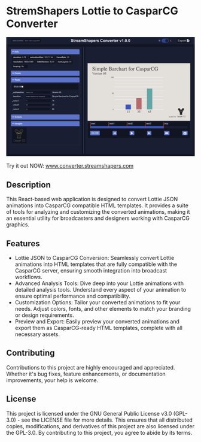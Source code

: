 # StremShapers Lottie to CasparCG Converter
![ScreenShot.png](img%2FScreenShot.png)

Try it out NOW: www.converter.streamshapers.com
## Description

This React-based web application is designed to convert Lottie JSON animations into CasparCG compatible HTML templates. It provides a suite of tools for analyzing and customizing the converted animations, making it an essential utility for broadcasters and designers working with CasparCG graphics.

## Features

* Lottie JSON to CasparCG Conversion: Seamlessly convert Lottie animations into HTML templates that are fully compatible with the CasparCG server, ensuring smooth integration into broadcast workflows.
* Advanced Analysis Tools: Dive deep into your Lottie animations with detailed analysis tools. Understand every aspect of your animation to ensure optimal performance and compatibility.
* Customization Options: Tailor your converted animations to fit your needs. Adjust colors, fonts, and other elements to match your branding or design requirements.
* Preview and Export: Easily preview your converted animations and export them as CasparCG-ready HTML templates, complete with all necessary assets.

## Contributing

Contributions to this project are highly encouraged and appreciated. Whether it's bug fixes, feature enhancements, or documentation improvements, your help is welcome.

## License

This project is licensed under the GNU General Public License v3.0 (GPL-3.0) - see the LICENSE file for more details. This ensures that all distributed copies, modifications, and derivatives of this project are also licensed under the GPL-3.0. By contributing to this project, you agree to abide by its terms.
